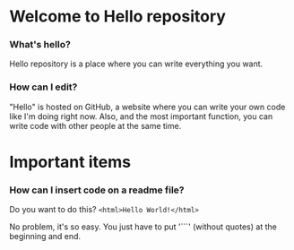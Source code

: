 # Welcome to Hello repository
### What's hello?
Hello repository is a place where you can write everything you want.

### How can I edit?
"Hello" is hosted on GitHub, a website where you can write your own code like I'm doing right now. Also, and the most important function, you can write code with other people at the same time. 

# Important items
### How can I insert code on a readme file?
Do you want to do this?
```<html>Hello World!</html>```

No problem, it's so easy. You just have to put '```' (without quotes) at the beginning and end.
